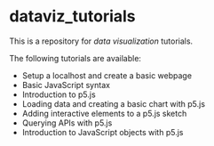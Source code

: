 # dataviz_tutorials
This is a repository for *data visualization* tutorials.

The following tutorials are available:
* Setup a localhost and create a basic webpage
* Basic JavaScript syntax
* Introduction to p5.js
* Loading data and creating a basic chart with p5.js
* Adding interactive elements to a p5.js sketch
* Querying APIs with p5.js
* Introduction to JavaScript objects with p5.js
